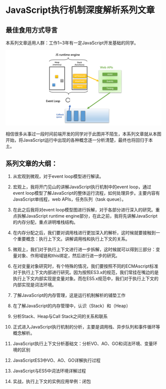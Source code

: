 # JavaScript执行机制深度解析系列文章

## 最佳食用方式导言

本系列文章适用人群：工作1~3年有一定JavaScript开发基础的同学。

![alt text](../_assets/20190527120759.png "JavaScript call stack ")

相信很多从事过一段时间前端开发的同学对于此图并不陌生，本系列文章就从本图开始，将JavaScript运行中出现的各种概念逐一分析清楚，最终也将回归于本土。

## 系列文章的大纲：

1. 从宏观到微观，对于event loop模型进行解读。
2. 宏观上，我将开门见山的讲解JavaScript执行机制中的event loop，通过event loop模型了解JavaScript的整体运行流程，如何处理异步。主要内容有JavaScript单线程，web APIs，任务队列（task queue）。
3. 在此之后我将对event loop模型图进行拆解，对于各部分进行深入的研究。重点拆解JavaScript runtime engine部分，在此之前，我将先讲解JavaScript的内存分配，重点讲明堆栈结构。
4. 在内存分配之后，我们要对调用栈进行更加深入的解析，这时候就要接触到一个重要概念：执行上下文。讲解调用栈和执行上下文的关系。
5. 微观上，我们对于执行上下文进行进一步拆解，这时候就可以得到三部分：变量对象、作用域链和this绑定，然后进行进一步的研究。
6. 在对变量对象研究时，有个特殊的情况，我们要按照不同的ECMAscript标准对于执行上下文内部进行研究。因为按照ES3.x的规范，我们常挂在嘴边的是执行上下文内部实现是变量对象。而在ES5.x规范中，我们对于执行上下文的内部实现是词法环境。

1. 了解JavaScript的内存管理，这是运行机制解析的铺垫工作
2. 在了解JavaScript的内存管理中，认识（Stack）和（Heap）
3. 分析Stack、Heap与Call Stack之间的关系和联系
4. 正式进入JavaScript执行机制的分析，主要是调用栈、异步队列和事件循环等概念解析。
5. JavaScript执行上下文分析基础文：分析VO、AO、GO和词法环境、变量环境的区别
6. JavaScriptES3中VO、AO、GO详解执行过程
7. JavaScript与ES5中词法环境详解过程
8. 实战，执行上下文的实例应用举例：闭包